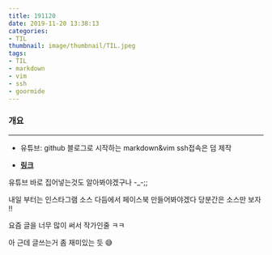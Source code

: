 ```yaml
---
title: 191120
date: 2019-11-20 13:38:13
categories:
- TIL
thumbnail: image/thumbnail/TIL.jpeg
tags:
- TIL
- markdown
- vim
- ssh
- goormide
---
```


### 개요
------

- 유튜브: github 블로그로 시작하는 markdown&vim ssh접속은 덤 제작 

- **[링크](https://youtu.be/pHaBt4JzfVU)**


유튜브 바로 집어넣는것도 알아봐야겠구나 -_-;;

내일 부터는 인스타그램 소스 다듬에서 페이스북 만들어봐야겠다
당분간은 소스만 보자 !! 

요즘 글을 너무 많이 써서 작가인줄 ㅋㅋ

아 근데 글쓰는거 좀 재미있는 듯 😅